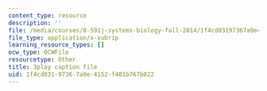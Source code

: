 ```yaml
---
content_type: resource
description: ''
file: /media/courses/8-591j-systems-biology-fall-2014/1f4cd03197367a9e4152f401b767b822_m41DWardioc.srt
file_type: application/x-subrip
learning_resource_types: []
ocw_type: OCWFile
resourcetype: Other
title: 3play caption file
uid: 1f4cd031-9736-7a9e-4152-f401b767b822
---
```

